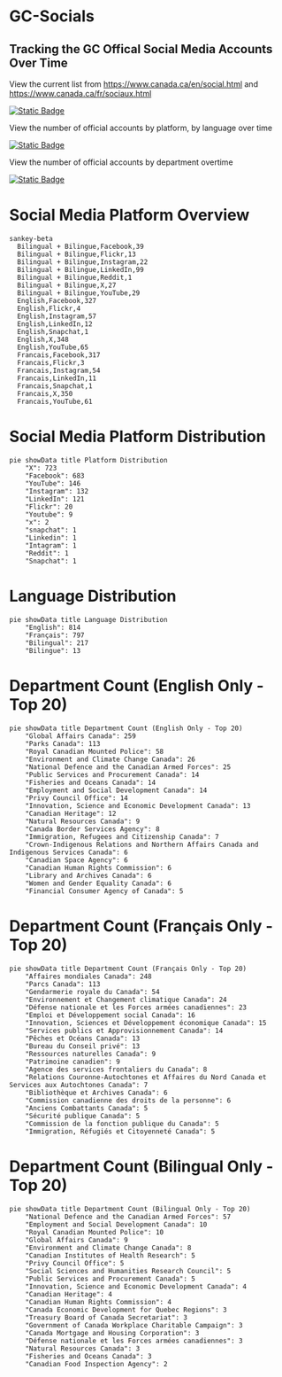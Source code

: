 # GC-Socials
## Tracking the GC Offical Social Media Accounts Over Time

View the current list from https://www.canada.ca/en/social.html and https://www.canada.ca/fr/sociaux.html

[![Static Badge](https://img.shields.io/badge/Open%20in%20Flatdata%20Viewer-FF00E8?style=for-the-badge&logo=github&logoColor=black)](https://flatgithub.com/PatLittle/GC-Socials?filename=sm.csv)

View the number of official accounts by platform, by language over time

[![Static Badge](https://img.shields.io/badge/Open%20in%20Flatdata%20Viewer-FF00E8?style=for-the-badge&logo=github&logoColor=black)](https://flatgithub.com/PatLittle/GC-Socials?filename=platform_counts.csv)

View the number of official accounts by department overtime

[![Static Badge](https://img.shields.io/badge/Open%20in%20Flatdata%20Viewer-FF00E8?style=for-the-badge&logo=github&logoColor=black)](https://flatgithub.com/PatLittle/GC-Socials?filename=department_counts.csv&sort=Count%2Cdesc&stickyColumnName=Date)


# Social Media Platform Overview

```mermaid
sankey-beta
  Bilingual + Bilingue,Facebook,39
  Bilingual + Bilingue,Flickr,13
  Bilingual + Bilingue,Instagram,22
  Bilingual + Bilingue,LinkedIn,99
  Bilingual + Bilingue,Reddit,1
  Bilingual + Bilingue,X,27
  Bilingual + Bilingue,YouTube,29
  English,Facebook,327
  English,Flickr,4
  English,Instagram,57
  English,LinkedIn,12
  English,Snapchat,1
  English,X,348
  English,YouTube,65
  Francais,Facebook,317
  Francais,Flickr,3
  Francais,Instagram,54
  Francais,LinkedIn,11
  Francais,Snapchat,1
  Francais,X,350
  Francais,YouTube,61
```

# Social Media Platform Distribution

```mermaid
pie showData title Platform Distribution
    "X": 723
    "Facebook": 683
    "YouTube": 146
    "Instagram": 132
    "LinkedIn": 121
    "Flickr": 20
    "Youtube": 9
    "x": 2
    "snapchat": 1
    "Linkedin": 1
    "Intagram": 1
    "Reddit": 1
    "Snapchat": 1
```

# Language Distribution

```mermaid
pie showData title Language Distribution
    "English": 814
    "Français": 797
    "Bilingual": 217
    "Bilingue": 13
```

# Department Count (English Only - Top 20)

```mermaid
pie showData title Department Count (English Only - Top 20)
    "Global Affairs Canada": 259
    "Parks Canada": 113
    "Royal Canadian Mounted Police": 58
    "Environment and Climate Change Canada": 26
    "National Defence and the Canadian Armed Forces": 25
    "Public Services and Procurement Canada": 14
    "Fisheries and Oceans Canada": 14
    "Employment and Social Development Canada": 14
    "Privy Council Office": 14
    "Innovation, Science and Economic Development Canada": 13
    "Canadian Heritage": 12
    "Natural Resources Canada": 9
    "Canada Border Services Agency": 8
    "Immigration, Refugees and Citizenship Canada": 7
    "Crown-Indigenous Relations and Northern Affairs Canada and Indigenous Services Canada": 6
    "Canadian Space Agency": 6
    "Canadian Human Rights Commission": 6
    "Library and Archives Canada": 6
    "Women and Gender Equality Canada": 6
    "Financial Consumer Agency of Canada": 5
```

# Department Count (Français Only - Top 20)

```mermaid
pie showData title Department Count (Français Only - Top 20)
    "Affaires mondiales Canada": 248
    "Parcs Canada": 113
    "Gendarmerie royale du Canada": 54
    "Environnement et Changement climatique Canada": 24
    "Défense nationale et les Forces armées canadiennes": 23
    "Emploi et Développement social Canada": 16
    "Innovation, Sciences et Développement économique Canada": 15
    "Services publics et Approvisionnement Canada": 14
    "Pêches et Océans Canada": 13
    "Bureau du Conseil privé": 13
    "Ressources naturelles Canada": 9
    "Patrimoine canadien": 9
    "Agence des services frontaliers du Canada": 8
    "Relations Couronne-Autochtones et Affaires du Nord Canada et Services aux Autochtones Canada": 7
    "Bibliothèque et Archives Canada": 6
    "Commission canadienne des droits de la personne": 6
    "Anciens Combattants Canada": 5
    "Sécurité publique Canada": 5
    "Commission de la fonction publique du Canada": 5
    "Immigration, Réfugiés et Citoyenneté Canada": 5
```

# Department Count (Bilingual Only - Top 20)

```mermaid
pie showData title Department Count (Bilingual Only - Top 20)
    "National Defence and the Canadian Armed Forces": 57
    "Employment and Social Development Canada": 10
    "Royal Canadian Mounted Police": 10
    "Global Affairs Canada": 9
    "Environment and Climate Change Canada": 8
    "Canadian Institutes of Health Research": 5
    "Privy Council Office": 5
    "Social Sciences and Humanities Research Council": 5
    "Public Services and Procurement Canada": 5
    "Innovation, Science and Economic Development Canada": 4
    "Canadian Heritage": 4
    "Canadian Human Rights Commission": 4
    "Canada Economic Development for Quebec Regions": 3
    "Treasury Board of Canada Secretariat": 3
    "Government of Canada Workplace Charitable Campaign": 3
    "Canada Mortgage and Housing Corporation": 3
    "Défense nationale et les Forces armées canadiennes": 3
    "Natural Resources Canada": 3
    "Fisheries and Oceans Canada": 3
    "Canadian Food Inspection Agency": 2
```